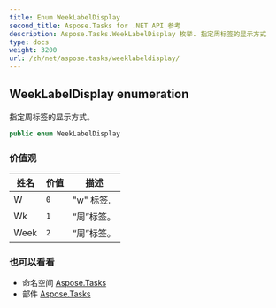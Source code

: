 ```yaml
---
title: Enum WeekLabelDisplay
second_title: Aspose.Tasks for .NET API 参考
description: Aspose.Tasks.WeekLabelDisplay 枚举. 指定周标签的显示方式
type: docs
weight: 3200
url: /zh/net/aspose.tasks/weeklabeldisplay/
---
```

## WeekLabelDisplay enumeration

指定周标签的显示方式。

```csharp
public enum WeekLabelDisplay
```

### 价值观

| 姓名 | 价值 | 描述 |
| --- | --- | --- |
| W | `0` | "w" 标签. |
| Wk | `1` | “周”标签。 |
| Week | `2` | “周”标签。 |

### 也可以看看

* 命名空间 [Aspose.Tasks](../../aspose.tasks/)
* 部件 [Aspose.Tasks](../../)


